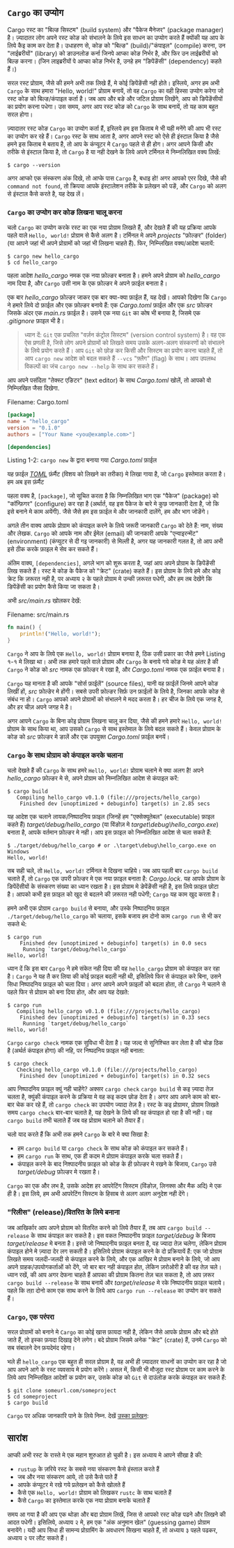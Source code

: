 ## `Cargo` का उप्योग

Cargo रस्ट का "बिल्ङ सिस्टम" (build system) और "पैकेज मैनेजर" (package manager)
है। ज़्यादातर लोग अपने रस्ट कोङ को संभालने के लिये इस साधन का उप्योग करते हैं
क्योंकी यह आप के लिये कैइ काम कर देता है। उधाहरण से, कोङ को "बिल्ङ"
(build)/"कंपाइल" (compile) करना, उन "लाईब्ररीयों" (library) को ङाउनलोङ कर्ना
जिनपे आप्का कोङ निर्भर है, और फिर उन लाईब्ररीयों को बिल्ङ करना। (जिन लाइब्ररीयों
पे आप्का कोङ निर्भर है, उनहे हम "ङिपेंङेंसी" (dependency) कहते हैं।)

सरल रस्ट प्रोग्राम, जैसे की हमने अभी तक लिखे हैं, मे कोई ङिपेंङेंसी नही होते।
इस्लिये, अगर हम अभी `Cargo` के साथ हमारा "Hello, world!" प्रोग्राम बनायें, तो वह
`Cargo` का वही हिस्सा उप्योग करेगा जो रस्ट कोङ को बिल्ङ/कंपाइल कर्ता है। जब आप
और बङे और जटिल प्रोग्राम लिखेंगे, आप को ङिपेंङेंसीयों का प्रयोग करना पधेगा। उस
समय, अगर आप रस्ट कोङ को `Cargo` के साथ बनायें, तो यह काम बहुत सरल होगा।

ज़्यादातर रस्ट कोङ `Cargo` का उप्योग कर्ता हैं, इस्लिये हम इस किताब मे भी यही
मनेंगे की आप भी रस्ट का उप्योग कर रहे हैं। `Cargo` रस्ट के साथ आता है, अगर आपने
रस्ट को ऐसे ही इंस्टाल किया है जैसे हमने इस किताब मे बताय है, तो आप के कंप्यूटर
मे `Cargo` पहले से ही होग। अगर आपने किसी और तरीके से इंस्टाल किया है, तो `Cargo`
है या नही देखने के लिये अपने टर्मिनल मे निम्नलिखित वक्य लिखें:

<!-- Because the vast majority of Rust projects use Cargo, the rest of this book
assumes that you’re using Cargo too. Cargo comes installed with Rust if you
used the official installers discussed in the “Installation” section. If you
installed Rust through some other means, check whether Cargo is installed by
entering the following into your terminal: -->

```text
$ cargo --version
```

अगर आप्को एक संस्करण अंक दिखे, तो आप्के पास `Cargo` है, बधाइ हो! अगर आपको एरर
दिखे, जैसे की `command not found`, तो क्रिपया आपके इंस्टालेशन तरीके के प्रलेखन
को पङें, और `Cargo` को अलग से इंस्टाल कैसे करते है, यह देख लें।

<!-- If you see a version number, you have it! If you see an error, such as `command
not found`, look at the documentation for your method of installation to
determine how to install Cargo separately. -->

<!-- ### Creating a Project with Cargo -->
### `Cargo` का उप्योग कर कोङ लिखना चालू करना

चलो `Cargo` का उप्योग करके रस्ट का एक नया प्रोग्राम लिखते हैं, और देखते हैं की
यह प्रक्रिया आपके पहले वाले `Hello, world!` प्रोग्राम से कैसे अलग है। टर्मिनल मे
अपने *projects* "फ़ोल्ङर" (folder) (या आपने जहां भी अपने प्रोग्रामों को जहां भी
लिखना चाहते हैं). फिर, निम्न्लिखित वक्य/आदेश चलायें:

<!-- Let’s create a new project using Cargo and look at how it differs from our
original Hello, world! project. Navigate back to your *projects* directory (or
wherever you decided to store your code). Then, on any operating system, run
the following: -->

```text
$ cargo new hello_cargo
$ cd hello_cargo
```

पहला आदेश *hello_cargo* नमक एक नया फ़ोल्ङर बनाता है। हमने अपने प्रोग्राम को
*hello_cargo* नाम दिया है, और `Cargo` उसी नाम के एक फ़ोल्ङर मे अपने फ़ाईल बनाता
है।

<!-- The first command creates a new directory called *hello_cargo*. We’ve named
our project *hello_cargo*, and Cargo creates its files in a directory of the
same name. -->

एक बार *hello_cargo* फ़ोल्ङर जाकर एक बार क्या-क्या फ़ाईल हैं, यह देखें। आपको
दिखेगा कि `Cargo` ने हमारे लिये दो फ़ाईल और एक फ़ोल्ङर बनाये हैं: एक
*Cargo.toml* फ़ाईल और एक *src* फ़ोल्ङर जिसके अंदर एक *main.rs* फ़ाईल है। उसने एक
नया `Git` का कोष भी बनाया है, जिसमे एक *.gitignore* फ़ाइल भी है।

<!-- Go into the *hello_cargo* directory and list the files. You’ll see that Cargo
has generated two files and one directory for us: a *Cargo.toml* file and a
*src* directory with a *main.rs* file inside. It has also initialized a new Git
repository along with a *.gitignore* file. -->

> ध्यान दें: `Git` एक प्रचलित "वर्ज़न कंट्रोल सिस्टम" (version control system)
> है। वह एक ऐस प्रणली है, जिसे लोग अपने प्रोग्रामों को लिखते समय उसके अलग-अलग
> संस्करणों को संभालने के लिये प्रयोग करते हैं। आप `Git` को छोङ कर किसी और
> सिस्टम का प्रयोग करना चाहते हैं, तो आप `cargo new` आदेश को बदल सकते हैं
> `--vcs` "फ़्लैग" (flag) के साथ। आप उपलब्ध विकल्पों का जंच `cargo new --help`
> के साथ कर सकते हैं।

<!-- > Note: Git is a common version control system. You can change `cargo new` to
> use a different version control system or no version control system by using
> the `--vcs` flag. Run `cargo new --help` to see the available options. -->

आप अपने पसंदिता "तेक्स्ट एङिटर" (text editor) के साथ *Cargo.toml* खोलें, तो आपको वो निम्न्लिखित जैसा दिखेगा.

<!-- Open *Cargo.toml* in your text editor of choice. It should look similar to the
code in Listing 1-2. -->

<span class="filename">Filename: Cargo.toml</span>

```toml
[package]
name = "hello_cargo"
version = "0.1.0"
authors = ["Your Name <you@example.com>"]

[dependencies]
```

<span class="caption">Listing 1-2: `cargo new` के द्वारा बनाया गया *Cargo.toml*  फ़ाईल</span>

<!-- <span class="caption">Listing 1-2: Contents of *Cargo.toml* generated by `cargo
new`</span> -->

यह फ़ाईल [*TOML*][toml]<!-- ignore --> फ़ंर्मैट (विशय को लिखने का तरीका) मे लिखा गाया है, जो `Cargo` इस्तेमाल करता है। हम अब इस फ़ंर्मैट

<!-- This file is in the [*TOML*][toml] <!-- ignore - -> (*Tom’s Obvious, Minimal
Language*) format, which is Cargo’s configuration format. -->

[toml]: https://github.com/toml-lang/toml

पहला वक्य है, `[package]`, जो सूचित करता है कि निम्नलिखित भाग एक "पैकेज"
(package) को "कॉन्फ़िगर" (configure) कर रहा है (अर्थार्त, वह इस पैकेज के बारे मे
कुछ जानकारी देता है, जो कि इसे बनाने मे काम अयेंगी). जैसे जैसे हम इस फ़ाईल मे और
जानकारी दालेंगे, हम और भाग जोङेंगे।

<!-- The first line, `[package]`, is a section heading that indicates that the
following statements are configuring a package. As we add more information to
this file, we’ll add other sections. -->

अगले तीन वाक्य आपके प्रोग्राम को कंपाइल करने के लिये जरूरी जानकारी `Cargo` को
देते हैं: नाम, संख्य और लेखक. `Cargo` को आपके नाम और ईमेल (email) की जानकारी
आपके "एन्वाइरन्मेंट" (environment) (कंप्युटर से दी गइ जानकारी) से मिल्ती है, अगर
यह जानकारी गलत है, तो आप अभी इसे ठीक करके फ़ाइल मे सेव कर सकते हैं।

<!-- The next three lines set the configuration information Cargo needs to compile
your program: the name, the version, and who wrote it. Cargo gets your name and
email information from your environment, so if that information is not correct,
fix the information now and then save the file. -->

अंतिम वाक्य, `[dependencies]`, अगले भाग को शुरू करता है, जहां आप अपने प्रोग्राम
के ङिपेंङेंसी लिख सकते हैं। रस्ट मे कोङ के पैकेज को "क्रेट" (crate) कहते हैं। इस
प्रोग्राम के लिये हमे और कोइ क्रेट कि ज़रूरत नही है, पर अध्याय २ के पहले
प्रोग्राम मे उन्की ज़रूरत पधेगी, और हम तब देखेंगे कि ङिपेंङेंसी का प्रयोग कैसे
किया जा सकता है।

<!-- The last line, `[dependencies]`, is the start of a section for you to list any
of your project’s dependencies. In Rust, packages of code are referred to as
*crates*. We won’t need any other crates for this project, but we will in the
first project in Chapter 2, so we’ll use this dependencies section then. -->

अभी *src/main.rs* खोलकर देखें:

<!-- Now open *src/main.rs* and take a look: -->

<span class="filename">Filename: src/main.rs</span>

```rust
fn main() {
    println!("Hello, world!");
}
```

`Cargo` ने आप के लिये एक `Hello, world!` प्रोग्राम बनाया है, ठिक उसी प्रकार का
जैसे हमने Listing १-१ मे लिखा था। अभी तक हमारे पहले वाले प्रोग्राम और `Cargo` के
बनाये गये कोङ मे यह अंतर है की `Cargo` ने कोङ को *src* नामक एक फ़ोल्ङर मे रखा
है, और *Cargo.toml* नामक एक फ़ाईल बनाया है।

<!-- Cargo has generated a Hello, world! program for you, just like the one we wrote
in Listing 1-1! So far, the differences between our previous project and the
project Cargo generates are that Cargo placed the code in the *src* directory,
and we have a *Cargo.toml* configuration file in the top directory. -->

`Cargo` यह मानता है की आपके "सोर्स फ़ाईलें" (source files), यानी वह फ़ाईलें
जिनमे आपने कोङ लिखीं हों, *src* फ़ोल्ङेर मे होंगी। सबसे उपरी फ़ोल्ङर सिर्फ़ उन
फ़ाईलों के लिये है, जिनका आपके कोङ से संबंध ना हो। `Cargo` आपको अपने प्रोग्रामों
को संभालने मे मदद करता है। हर चीज के लिये एक जगह है, और हर चीज़ अपने जगह मे है।

<!-- Cargo expects your source files to live inside the *src* directory. The
top-level project directory is just for README files, license information,
configuration files, and anything else not related to your code. Using Cargo
helps you organize your projects. There’s a place for everything, and
everything is in its place. -->

अगर आपने `Cargo` के बिना कोइ प्रोग्राम लिखना चालू कर दिया, जैसे की हमने हमारे
`Hello, world!` प्रोग्राम के साथ किया था, आप उसको `Cargo` से साथ इस्तेमाल के
लिये बदल सकते हैं। केवल प्रोग्राम के कोङ को *src* फ़ोल्ङर मे ङालें और एक उपयुक्त
*Cargo.toml* फ़ाईल बनयें।

<!-- If you started a project that doesn’t use Cargo, as we did with the Hello,
world! project, you can convert it to a project that does use Cargo. Move the
project code into the *src* directory and create an appropriate *Cargo.toml*
file. -->

### `Cargo` के साथ प्रोग्राम को कंपाइल करके चलाना
<!-- ### Building and Running a Cargo Project -->

चलो देखते हैं की `Cargo` के साथ हमरे `Hello, world!` प्रोग्राम चलाने मे क्या अलग
है! अपने *hello_cargo* फ़ोल्ङर मे से, अपने प्रोग्राम को निम्नलिखित आदेश से कंपाइल करें:

<!-- Now let’s look at what’s different when we build and run the Hello, world!
program with Cargo! From your *hello_cargo* directory, build your project by
entering the following command: -->

```text
$ cargo build
   Compiling hello_cargo v0.1.0 (file:///projects/hello_cargo)
    Finished dev [unoptimized + debuginfo] target(s) in 2.85 secs
```

यह आदेश एक चलाने लायक/निष्पादनिय फ़ाइल (जिनहें हम "एक्सेक्यूतेबल" (executable)
फ़ाइल कहते हैं) *target/debug/hello_cargo* (या विंङोज़ मे
*target\debug\hello_cargo.exe*) बनाता है, आपके वर्तमान फ़ोल्ङर मे नही। आप इस
फ़ाइल को निम्नलिखित आदेश से चला सकते हैं:

<!-- This command creates an executable file in *target/debug/hello_cargo* (or
*target\debug\hello_cargo.exe* on Windows) rather than in your current
directory. You can run the executable with this command: -->

```text
$ ./target/debug/hello_cargo # or .\target\debug\hello_cargo.exe on Windows
Hello, world!
```

सब सही चले, तो `Hello, world!` टर्मिनल मे दिखना चाहिये। जब आप पहली बार `cargo
build` चलाते हैं, तो `Cargo` एक उपरी फ़ोल्ङर मे एक नया फ़ाइल बनाता है:
*Cargo.lock*. यह आपके प्रोग्राम के ङिपेंदेंसीयों के संस्करण संख्या का ध्यान रखता
है। इस प्रोग्राम मे ङेपेंङेंसी नही है, इस लिये फ़ाइल छोटा है। आपको कभी इस फ़ाइल
को खुद से बदलने की ज़रूरत नही पधेगी; `Cargo` यह काम खुद करता है।

<!-- If all goes well, `Hello, world!` should print to the terminal. Running `cargo
build` for the first time also causes Cargo to create a new file at the top
level: *Cargo.lock*. This file keeps track of the exact versions of
dependencies in your project. This project doesn’t have dependencies, so the
file is a bit sparse. You won’t ever need to change this file manually; Cargo
manages its contents for you. -->

हमने अभी एक प्रोग्राम `cargo build` से बनाया, और उस्के निष्पादनिय फ़ाइल
`./target/debug/hello_cargo` को चलाया, इसके बजाय हम दोनो काम `cargo run` से भी
कर सकते थे:

<!-- We just built a project with `cargo build` and ran it with
`./target/debug/hello_cargo`, but we can also use `cargo run` to compile the
code and then run the resulting executable all in one command: -->

```text
$ cargo run
    Finished dev [unoptimized + debuginfo] target(s) in 0.0 secs
     Running `target/debug/hello_cargo`
Hello, world!
```

ध्यान दें कि इस बार `Cargo` ने हमे संकेत नही दिया की वह `hello_cargo` प्रोग्राम
को कंपाइल कर रहा है। `Cargo` ने यह तै कर लिया की कोई फ़ाइल बदली नही थी, इसिलिये
फिर से कंपाइल करे बिना, उसने सिधा निष्पादनिय फ़ाइल को चला दिया। अगर आपने अपने
फ़ाइलों को बदला होता, तो `Cargo` ने चलाने से पहले फिर से प्रोग्राम को बना दिया
होत, और आप यह देखते:

<!-- Notice that this time we didn’t see output indicating that Cargo was compiling
`hello_cargo`. Cargo figured out that the files hadn’t changed, so it just ran
the binary. If you had modified your source code, Cargo would have rebuilt the
project before running it, and you would have seen this output: -->

```text
$ cargo run
   Compiling hello_cargo v0.1.0 (file:///projects/hello_cargo)
    Finished dev [unoptimized + debuginfo] target(s) in 0.33 secs
     Running `target/debug/hello_cargo`
Hello, world!
```

`Cargo` `cargo check` नामक एक सुविधा भी देता है। यह जल्द से सुनिश्चित कर लेता है
की चोङ ठिक है (अर्थर्त कंपाइल होगा) की नहि, पर निष्पदनिय फ़ाइल नही बनाता:

<!-- Cargo also provides a command called `cargo check`. This command quickly checks
your code to make sure it compiles but doesn’t produce an executable: -->

```text
$ cargo check
   Checking hello_cargo v0.1.0 (file:///projects/hello_cargo)
    Finished dev [unoptimized + debuginfo] target(s) in 0.32 secs
```

आप निष्पादनिय फ़ाइल क्युं नही चाहेंगे? अक्सर `cargo check` `cargo build` से कइ
ज़्यादा तेज़ चलता है, क्युंकी कंपाइल करने के प्रक्रिया मे वह कइ कदम छोङ देता
है। अगर आप अपने काम को बार-बार चेक कर रहे हैं, तो `cargo check` का उपयोग ज्यादा
तेज़ है। रस्ट के कइ प्रोग्रामर, प्रोग्राम लिखते समय `cargo check` बार-बार चलाते
है, यह देखने के लिये की वह कंपाइल हो रहा है की नही। वह `cargo build` तभी चलाते
हैं जब वह प्रोग्राम चलाने को तैयार हैं।

<!-- Why would you not want an executable? Often, `cargo check` is much faster than
`cargo build`, because it skips the step of producing an executable. If you’re
continually checking your work while writing the code, using `cargo check` will
speed up the process! As such, many Rustaceans run `cargo check` periodically
as they write their program to make sure it compiles. Then they run `cargo
build` when they’re ready to use the executable. -->

चलो याद करते हैं कि अभी तक हमने `Cargo` के बारे मे क्या सिखा है:

<!-- Let’s recap what we’ve learned so far about Cargo: -->

* हम `cargo build` या `cargo check` के साथ कोङ को कंपाइल कर सकते हैं।
* हम `cargo run` के साथ, एक ही कदम मे प्रोग्राम कंपाइल करके चला सकते हैं।
* कंपाइल करने के बाद निश्पादनीय फ़ाइल को कोङ के ही फ़ोल्ङर मे रखने के बिजाय,
  `Cargo` उसे *target/debug* फ़ोल्ङर मे रखता है।

<!-- * We can build a project using `cargo build` or `cargo check`.
* We can build and run a project in one step using `cargo run`.
* Instead of saving the result of the build in the same directory as our code,
  Cargo stores it in the *target/debug* directory. -->

`Cargo` का एक और लभ है, उसके आदेश हर आपरेटिंग सिस्टम (विंङोज़, लिनक्स और मैक
अदि) मे एक ही है। इस लिये, हम अभी आपरेटिंग सिस्टम के हिसाब से अलग अलग अनुदेश नही
देंगे।

<!-- An additional advantage of using Cargo is that the commands are the same no
matter which operating system you’re working on. So, at this point, we’ll no
longer provide specific instructions for Linux and macOS versus Windows. -->

### "रिलीस" (release)/वितरित के लिये बनाना

<!-- ### Building for Release -->

जब आखिर्कार आप अपने प्रोग्राम को वितरित करने को लिये तैयार हैं, तब आप `cargo
build --release` के साथ कंपाइल कर सकते है। इस वकत निष्पादनीय फ़ाइल
*target/debug* के बिजाय *target/release* मे बनता है। इस्से जो निष्पादनीय फ़ाइल
बनता है, वह ज्यादा तेज़ चलेगा, लेकिन प्रोग्राम कंपाइल होने मे ज़्यादा देर लग
सकती है। इसिलिये प्रोग्राम कंपाइल करने के दो प्रक्रियायें हैं: एक जो प्रोग्राम
लिखते समय जलदी-जलदी से कंपाइल करने के लिये, और एक आखिर मे प्रोग्राम बनाने के
लिये, जो आप अपने ग्राहक/उपयोगकर्ताओं को देंगे, जो बार बार नही कंपाइल होत, लेकिन
ज़रोओरी है की वह तेज़ चले। ध्यान रखें, की आप अगर देफना चाहते हैं आपका की
प्रोग्राम कितना तेज़ चल सकता है, तो आप ज़रूर `cargo build --release` के साथ
बनायें और *target/release* मे रके निष्पादनीय फ़ाइल चलाये। पहले कि तऱा दोनो काम
एक साथ करने के लिये आप `cargo run --release` का उप्योग कर सकते हैं।

<!-- When your project is finally ready for release, you can use `cargo build
--release` to compile it with optimizations. This command will create an
executable in *target/release* instead of *target/debug*. The optimizations
make your Rust code run faster, but turning them on lengthens the time it takes
for your program to compile. This is why there are two different profiles: one
for development, when you want to rebuild quickly and often, and another for
building the final program you’ll give to a user that won’t be rebuilt
repeatedly and that will run as fast as possible. If you’re benchmarking your
code’s running time, be sure to run `cargo build --release` and benchmark with
the executable in *target/release*. -->

### `Cargo`, एक परंपरा

<!-- ### Cargo as Convention -->

सरल प्रोग्रामों को बनाने मे `Cargo` का कोई खास फ़ायदा नही है, लेकिन जैसे आपके
प्रोग्राम और बदे होते जाते हैं, तो इस्का फ़यदा दिखाइ देने लगेग। बदे प्रोग्राम
जिसमे अनेक "क्रेट" (crate) हैं, उनमे `Cargo` को सब संबालने देन फ़यदेमंद रहेगा।

<!-- With simple projects, Cargo doesn’t provide a lot of value over just using
`rustc`, but it will prove its worth as your programs become more intricate.
With complex projects composed of multiple crates, it’s much easier to let
Cargo coordinate the build. -->

भले ही `hello_cargo` एक बहुत ही सरल प्रोग्राम है, वह अभी ही ज़्यादतर साधनों का
उप्योग कर रहा है जो आप अपने आगे के रस्ट व्यवसाय मे प्रयोग करेंगे। असल में, किसी
भी मौजूदा रस्ट प्रोग्राम पर काम करने के लिये आप निम्न्लिखित आदेशों क प्रयोग कर,
उसके कोङ को `Git` से दाउंलोङ करके कंपाइल कर सकते हैं:

<!-- Even though the `hello_cargo` project is simple, it now uses much of the real
tooling you’ll use in the rest of your Rust career. In fact, to work on any
existing projects, you can use the following commands to check out the code
using Git, change to that project’s directory, and build: -->

```text
$ git clone someurl.com/someproject
$ cd someproject
$ cargo build
```

`Cargo` पर अधिक जानकारि पाने के लिये निम्न. देखें [उस्का प्रलेखन]:

<!-- For more information about Cargo, check out [its documentation]. -->

[उस्का प्रलेखन]: https://doc.rust-lang.org/cargo/

## सारांश
<!-- ## Summary -->

आप्की अभी रस्ट के रास्ते मे एक महान शुरुआत हो चुकी है। इस अध्याय मे आपने सीखा है की:

<!-- You’re already off to a great start on your Rust journey! In this chapter,
you’ve learned how to: -->

* `rustup` के ज़रिये रस्ट के सबसे नया संस्करण कैसे इंस्ताल करते हैं
* जब और नया संस्करण आये, तो उसे कैसे पाते हैं
* आपके कंप्यूटर मे रखे गये प्रलेखन को कैसे खोलते हैं
* कैसे एक `Hello, world!` प्रोग्राम को लिखकर `rustc` के साथ चलाते हैं
* कैसे `Cargo` का इस्तेमाल करके एक नया प्रोग्राम बनाके चलाते हैं

<!-- * Install the latest stable version of Rust using `rustup`
* Update to a newer Rust version
* Open locally installed documentation
* Write and run a Hello, world! program using `rustc` directly
* Create and run a new project using the conventions of Cargo -->

समय आ गया है की आप एक थोङा और बदा प्रोग्राम लिखें, जिस से आपको रस्ट कोङ पढने और
लिखने की आदत पधेगी। इसिलिये, अध्याय २ मे, हम एक "अंक अनुमान खेल" (guessing game)
प्रोग्राम बनायेंगे। यदी आप सिधा ही सामन्य प्रोग्रामिंग के अवधारण सिखना चाहते
हैं, तो अध्याय ३ पहले पढकर, अध्याय २ पर लौट सकते हैं।

<!-- This is a great time to build a more substantial program to get used to reading
and writing Rust code. So, in Chapter 2, we’ll build a guessing game program.
If you would rather start by learning how common programming concepts work in
Rust, see Chapter 3 and then return to Chapter 2. -->
